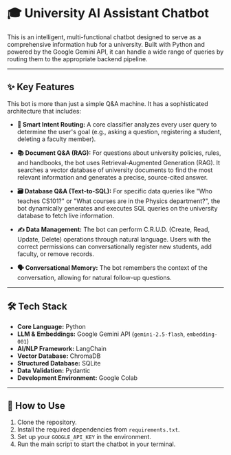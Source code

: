 # 🎓 University AI Assistant Chatbot

This is an intelligent, multi-functional chatbot designed to serve as a comprehensive information hub for a university. Built with Python and powered by the Google Gemini API, it can handle a wide range of queries by routing them to the appropriate backend pipeline.

---

## ✨ Key Features

This bot is more than just a simple Q&A machine. It has a sophisticated architecture that includes:

-   **🤖 Smart Intent Routing:** A core classifier analyzes every user query to determine the user's goal (e.g., asking a question, registering a student, deleting a faculty member).

-   **📚 Document Q&A (RAG):** For questions about university policies, rules, and handbooks, the bot uses Retrieval-Augmented Generation (RAG). It searches a vector database of university documents to find the most relevant information and generates a precise, source-cited answer.

-   **🗃️ Database Q&A (Text-to-SQL):** For specific data queries like "Who teaches CS101?" or "What courses are in the Physics department?", the bot dynamically generates and executes SQL queries on the university database to fetch live information.

-   **✍️ Data Management:** The bot can perform C.R.U.D. (Create, Read, Update, Delete) operations through natural language. Users with the correct permissions can conversationally register new students, add faculty, or remove records.

-   **🗣️ Conversational Memory:** The bot remembers the context of the conversation, allowing for natural follow-up questions.

---

## 🛠️ Tech Stack

-   **Core Language:** Python
-   **LLM & Embeddings:** Google Gemini API (`gemini-2.5-flash`, `embedding-001`)
-   **AI/NLP Framework:** LangChain
-   **Vector Database:** ChromaDB
-   **Structured Database:** SQLite
-   **Data Validation:** Pydantic
-   **Development Environment:** Google Colab

---

## 🚀 How to Use

1.  Clone the repository.
2.  Install the required dependencies from `requirements.txt`.
3.  Set up your `GOOGLE_API_KEY` in the environment.
4.  Run the main script to start the chatbot in your terminal.
